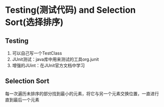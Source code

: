 # Testing(测试代码) and Selection Sort(选择排序)

##  Testing
1. 可以自己写一个TestClass
2. JUnit测试：java库中用来测试的工具org.junit
3. 增强的JUint：在JUnit官方文档中学习


## Selection Sort
每一次遍历未排序的部分找到最小的元素，将它与另一个元素交换位置，一直进行直到最后一个元素